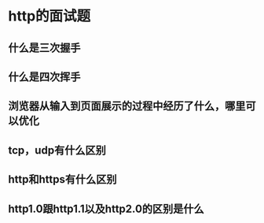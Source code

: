 # http的面试题

## 什么是三次握手

## 什么是四次挥手

## 浏览器从输入到页面展示的过程中经历了什么，哪里可以优化

## tcp，udp有什么区别

## http和https有什么区别

## http1.0跟http1.1以及http2.0的区别是什么

